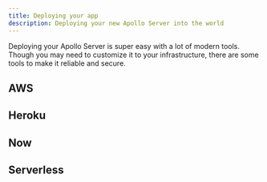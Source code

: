 ```yaml
---
title: Deploying your app
description: Deploying your new Apollo Server into the world
---
```


Deploying your Apollo Server is super easy with a lot of modern tools. Though you may need to customize it to your infrastructure, there are some tools to make it reliable and secure.

<h2 id="aws">AWS</h2>

<h2 id="heroku">Heroku</h2>

<h2 id="now">Now</h2>

<h2 id="serverless">Serverless</h2>
